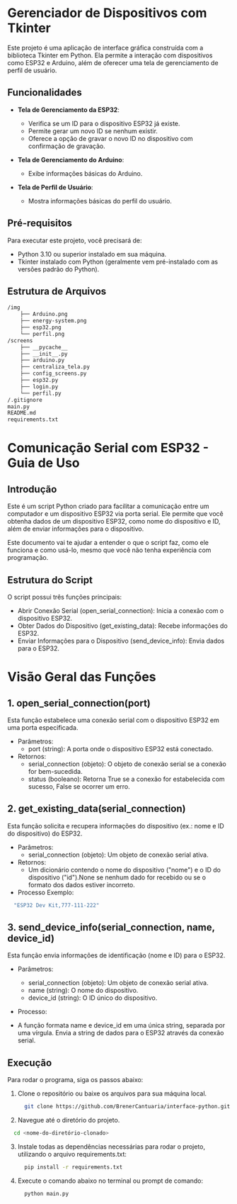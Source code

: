 # Gerenciador de Dispositivos com Tkinter

Este projeto é uma aplicação de interface gráfica construída com a biblioteca Tkinter em Python. Ela permite a interação com dispositivos como ESP32 e Arduino, além de oferecer uma tela de gerenciamento de perfil de usuário.

## Funcionalidades

- **Tela de Gerenciamento da ESP32**: 
  - Verifica se um ID para o dispositivo ESP32 já existe.
  - Permite gerar um novo ID se nenhum existir.
  - Oferece a opção de gravar o novo ID no dispositivo com confirmação de gravação.
  
- **Tela de Gerenciamento do Arduino**: 
  - Exibe informações básicas do Arduino.

- **Tela de Perfil de Usuário**: 
  - Mostra informações básicas do perfil do usuário.

## Pré-requisitos

Para executar este projeto, você precisará de:
- Python 3.10  ou superior instalado em sua máquina.
- Tkinter instalado com Python (geralmente vem pré-instalado com as versões padrão do Python).

## Estrutura de Arquivos
```bash
/img
    ├── Arduino.png
    ├── energy-system.png
    ├── esp32.png
    └── perfil.png
/screens
    ├── __pycache__
    ├── __init__.py
    ├── arduino.py
    ├── centraliza_tela.py
    ├── config_screens.py
    ├── esp32.py
    ├── login.py
    └── perfil.py
/.gitignore
main.py
README.md
requirements.txt
```
# Comunicação Serial com ESP32 - Guia de Uso

## Introdução
Este é um script Python criado para facilitar a comunicação entre um computador e um dispositivo ESP32 via porta serial. Ele permite que você obtenha dados de um dispositivo ESP32, como nome do dispositivo e ID, além de enviar informações para o dispositivo.

Este documento vai te ajudar a entender o que o script faz, como ele funciona e como usá-lo, mesmo que você não tenha experiência com programação.

## Estrutura do Script
O script possui três funções principais:

- Abrir Conexão Serial (open_serial_connection): Inicia a conexão com o dispositivo ESP32.
- Obter Dados do Dispositivo (get_existing_data): Recebe informações do ESP32.
- Enviar Informações para o Dispositivo (send_device_info): Envia dados para o ESP32.

# Visão Geral das Funções
## 1. open_serial_connection(port)
  Esta função estabelece uma conexão serial com o dispositivo ESP32 em uma porta especificada.
- Parâmetros:
  - port (string): A porta onde o dispositivo ESP32 está conectado.
- Retornos:
  - serial_connection (objeto): O objeto de conexão serial se a conexão for bem-sucedida.
  - status (booleano): Retorna True se a conexão for estabelecida com sucesso, False se ocorrer um erro.
## 2. get_existing_data(serial_connection)
  Esta função solicita e recupera informações do dispositivo (ex.: nome e ID do dispositivo) do ESP32.

- Parâmetros:
  - serial_connection (objeto): Um objeto de conexão serial ativa.
- Retornos:
  - Um dicionário contendo o nome do dispositivo ("nome") e o ID do dispositivo ("id").None se nenhum dado for recebido ou se o formato dos dados estiver incorreto.
- Processo Exemplo:
```bash
  "ESP32 Dev Kit,777-111-222"
```
## 3. send_device_info(serial_connection, name, device_id)
  Esta função envia informações de identificação (nome e ID) para o ESP32.

- Parâmetros:

  - serial_connection (objeto): Um objeto de conexão serial ativa.
  - name (string): O nome do dispositivo.
  -  device_id (string): O ID único do dispositivo.
-  Processo:
  - A função formata name e device_id em uma única string, separada por uma vírgula. Envia a string de dados para o ESP32 através da conexão serial.

## Execução

Para rodar o programa, siga os passos abaixo:
1. Clone o repositório ou baixe os arquivos para sua máquina local.
   ```bash
     git clone https://github.com/BrenerCantuaria/interface-python.git
   ```
2. Navegue até o diretório do projeto.
  ```bash
    cd <nome-do-diretório-clonado>
  ```
3. Instale todas as dependências necessárias para rodar o projeto, utilizando o arquivo requirements.txt:
   ```bash
     pip install -r requirements.txt
   ```
4. Execute o comando abaixo no terminal ou prompt de comando:
   ```bash
     python main.py
   ```
